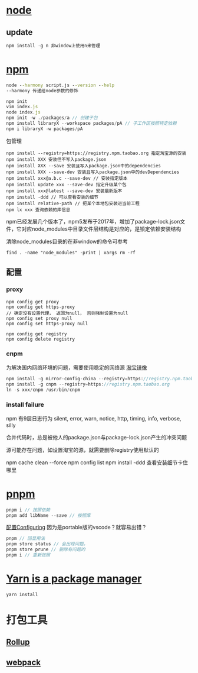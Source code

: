 # [node]()

## update

```js
npm install -g n 非window上使用n来管理
```

# [npm](https://docs.npmjs.com/)

```bat
node --harmony script.js --version --help
--harmony 传递给node参数的修饰
```

```javascript
npm init
vim index.js
node index.js
npm init -w ./packages/a // 创建子包
npm install libraryX --workspace packages/pA // 子工作区按照特定依赖
npm i libraryX -w packages/pA
```

包管理

```shell
npm install --registry=https://registry.npm.taobao.org 指定淘宝源的安装
npm install XXX 安装但不写入package.json
npm install XXX --save 安装且写入package.json中的dependencies
npm install XXX --save-dev 安装且写入package.json中的devDependencies
npm install xxx@a.b.c --save-dev // 安装指定版本
npm install update xxx --save-dev 指定升级某个包
npm install xxx@latest --save-dev 安装最新版本
npm install -ddd // 可以查看安装的细节
npm install relative-path // 把某个本地包安装进当前工程
npm lx xxx 查询依赖的库信息
```

npm已经发展几个版本了，npm5发布于2017年，增加了package-lock.json文件，它对应node_modules中目录文件层结构是对应的，是锁定依赖安装结构

清除node_modules目录的在非window的命令可参考

```shell
find . -name "node_modules" -print | xargs rm -rf
```

## 配置

### proxy

```shell
npm config get proxy
npm config get https-proxy
// 确定没有设置代理， 返回为null， 否则强制设置为null
npm config set proxy null
npm config set https-proxy null

npm config get registry
npm config delete registry

```


### cnpm
为解决国内网络环境的问题，需要使用稳定的网络源
[淘宝镜像](https://npm.taobao.org/)

```javascript
npm install -g mirror-config-china --registry=https://registry.npm.taobao.org
npm install -g cnpm --registry=https://registry.npm.taobao.org
ln -s xxx/cnpm /usr/bin/cnpm

```

### install failure

npm 有9层日志行为
silent, error, warn, notice, http, timing, info, verbose, silly

合并代码时，总是被他人的package.json与package-lock.json产生的冲突问题

源可能存在问题，如设置淘宝的源，就需要删除registry使用默认的

npm cache clean --force
npm config list
npm install -ddd 查看安装细节卡住哪里


# [pnpm](https://pnpm.io/)

```javascript
pnpm i // 按照依赖
pnpm add libName --save // 按照库
```

[配置Configuring](https://pnpm.io/configuring)
因为是portable版的vscode？就容易出错？
```js
pnpm // 回显用法
pnpm store status // 会出现问题，
pnpm store prune // 删除有问题的
pnpm i // 重新按照
```

# [Yarn is a package manager](https://yarnpkg.com/)
```js
yarn install
```

# 打包工具

## [Rollup](https://rollupjs.org/introduction/)

## [webpack](https://www.webpackjs.com/)
